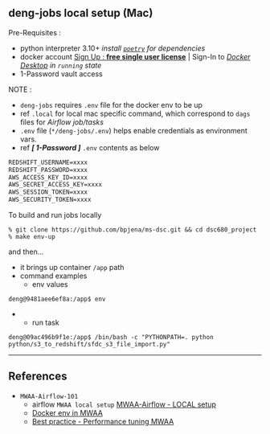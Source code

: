 ## deng-jobs local setup (Mac)  

Pre-Requisites :
- python interpreter 3.10+ _install [`poetry`](https://python-poetry.org/docs/#installation) for dependencies_
- docker account [Sign Up : **free single user license**](https://hub.docker.com/) | Sign-In to _[Docker Desktop](https://www.docker.com/products/docker-desktop/) in `running` state_
- 1-Password vault access


NOTE : 
- `deng-jobs` requires `.env` file for the docker env to be up
- ref `.local` for local mac specific command, which correspond to `dags` files for _Airflow job/tasks_
- `.env` file (`*/deng-jobs/.env`) helps enable credentials as environment vars. 
- ref **_[ 1-Password ]_** `.env` contents as below
```html
REDSHIFT_USERNAME=xxxx
REDSHIFT_PASSWORD=xxxx
AWS_ACCESS_KEY_ID=xxxx
AWS_SECRET_ACCESS_KEY=xxxx
AWS_SESSION_TOKEN=xxxx
AWS_SECURITY_TOKEN=xxxx
```
To build and run jobs  locally

```
% git clone https://github.com/bpjena/ms-dsc.git && cd dsc680_project 
% make env-up
```
and then... 
- it brings up container `/app` path 
- command examples
  - env values
```commandline
deng@9481aee6ef8a:/app$ env
```
-  - run task
```commandline
deng@09ac496b9f1e:/app$ /bin/bash -c "PYTHONPATH=. python python/s3_to_redshift/sfdc_s3_file_import.py"
```
------------

## References
- `MWAA-Airflow-101`
  - airflow `MWAA local setup` [MWAA-Airflow - LOCAL setup](https://github.com/aws/aws-mwaa-local-runner)
  - [Docker env in MWAA](https://medium.com/@sohflp/how-to-work-with-airflow-docker-operator-in-amazon-mwaa-5c6b7ad36976)
  - [Best practice - Performance tuning MWAA](https://docs.aws.amazon.com/mwaa/latest/userguide/best-practices-tuning.html)
